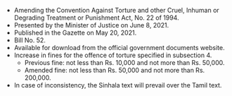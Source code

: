 - Amending the Convention Against Torture and other Cruel, Inhuman or Degrading Treatment or Punishment Act, No. 22 of 1994.
- Presented by the Minister of Justice on June 8, 2021.
- Published in the Gazette on May 20, 2021.
- Bill No. 52.
- Available for download from the official government documents website.
- Increase in fines for the offence of torture specified in subsection 4.
  - Previous fine: not less than Rs. 10,000 and not more than Rs. 50,000.
  - Amended fine: not less than Rs. 50,000 and not more than Rs. 200,000.
- In case of inconsistency, the Sinhala text will prevail over the Tamil text.